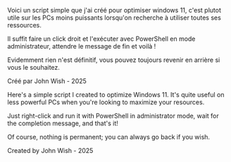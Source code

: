 Voici un script simple que j'ai créé pour optimiser windows 11, c'est plutot utile sur les PCs moins puissants lorsqu'on recherche à utiliser toutes ses ressources.

Il suffit faire un click droit et l'exécuter avec PowerShell en mode administrateur, attendre le message de fin et voilà !

Evidemment rien n'est définitif, vous pouvez toujours revenir en arrière si vous le souhaitez.

Créé par John Wish - 2025


Here's a simple script I created to optimize Windows 11. It's quite useful on less powerful PCs when you're looking to maximize your resources.

Just right-click and run it with PowerShell in administrator mode, wait for the completion message, and that's it!

Of course, nothing is permanent; you can always go back if you wish.

Created by John Wish - 2025
